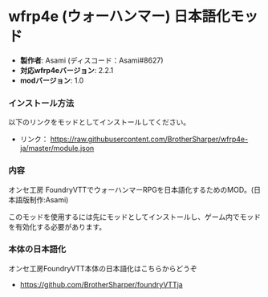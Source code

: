 # wfrp4e (ウォーハンマー) 日本語化モッド

* **製作者**: Asami (ディスコード：Asami#8627)
* **対応wfrp4eバージョン**: 2.2.1
* **modバージョン**: 1.0

### インストール方法

以下のリンクをモッドとしてインストールしてください。

* リンク： https://raw.githubusercontent.com/BrotherSharper/wfrp4e-ja/master/module.json

### 内容
オンセ工房 FoundryVTTでウォーハンマーRPGを日本語化するためのMOD。(日本語版制作:Asami)

このモッドを使用するには先にモッドとしてインストールし、ゲーム内でモッドを有効化する必要があります。

### 本体の日本語化
オンセ工房FoundryVTT本体の日本語化はこちらからどうぞ

* https://github.com/BrotherSharper/foundryVTTja
